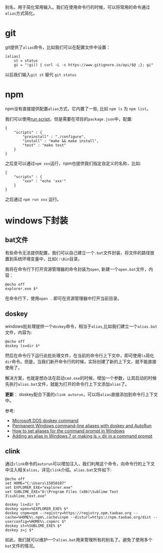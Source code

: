 别名，用于简化常用输入。我们在使用命令行的时候，可以将常用的命令通过`alias`方式简化。

# git
git提供了`alias`命令，比如我们可以在配置文件中设置：

```
[alias]
    st = status
    gi = "!gi() { curl -L -s https://www.gitignore.io/api/$@ ;}; gi"
```

以后我们输入`git st` 替代 `git status`

# npm
npm没有直接提供配置`alias`方式，它内置了一些, 比如 `npm ls` 为 `npm list`。

我们可以使用[run script](https://docs.npmjs.com/cli/run-script)，但是需要在项目的`package.json`中，配置:
```
{
    "scripts" : {
        "preinstall" : "./configure",
        "install" : "make && make install",
        "test" : "make test"
    }
}
```

之后变可以通过`npm xxx`运行，npm也提供我们指定自定义的名称，比如:

```
{
    "scripts" : {
        "xxx" : "echo 'xxx'"
    }
}
```

之后通过 `npm run xxx` 运行。


# windows下封装
## bat文件
有些命令无法提供配置，我们可以自己建立一个`.bat`文件封装，将文件的路径放置到系统环境变量中，比如`C:\Bin`目录。

我将在命令行下打开资源管理器的命令封装为`open`, 新建一个`open.bat`文件，内容：

```
@echo off
explorer.exe $*
```

在命令行下，使用`open .` 即可在资源管理器中打开当前目录。

## doskey
windows批处理提供一个`doskey`命令，相当于`alias`,比如我们建立一个`alias.bat`文件，内容为:

```
@echo off
doskey ls=dir $*
```

然后在命令行下运行此批处理文件，在当前的命令行上下文中，即可使用`ls`简化`dir`命令。但是，当我们新开命令行的时候，实际创建了新的上下文，就不能直接使用了。

解决方案，也就是想办法在启动`cmd.exe`的时候，增加一个参数，让其启动的时候先执行`alias.bat`文件，就能为打开的命令行上下文添加`alias`了。

**更新**： doskey配合下面的`clink autorun`，可以将`alias`直接添加到命令行上下文中。


参考:
- [Microsoft DOS doskey command](http://www.computerhope.com/doskeyhl.htm)
- [Permanent Windows command-line aliases with doskey and AutoRun](http://darkforge.blogspot.com/2010/08/permanent-windows-command-line-aliases.html)
- [How to set aliases for the command prompt in Windows](http://winaero.com/blog/how-to-set-aliases-for-the-command-prompt-in-windows/)
- [Adding an alias in Windows 7 or making ls = dir in a command prompt](http://www.rhyous.com/2010/10/20/adding-an-alias-in-windows-7-or-making-ls-dir-in-a-command-prompt/)

## clink
通过`clink`命令的`autorun`可以增加注入，我们利用这个命令，向命令行的上下文中注入相关`alias`，详见`clink`介绍。`alias.bat`文件如下:

```
@echo off
set HOME="C:\Users\15050107"
set EXPLORER_EXE="explorer.exe"
set SUBLIME_EXE="D:\Program Files (x86)\Sublime Text 3\sublime_text.exe"

doskey ls=dir $*
doskey open=%EXPLORER_EXE% $*
doskey cnpm=npm --registry=https://registry.npm.taobao.org --cache=%HOME%\.npm\.cache\cnpm --disturl=https://npm.taobao.org/dist --userconfig=%HOME%\.cnpmrc $*
doskey st=%SUBLIME_EXE% $*
doskey z=j $*
```

如此，我们就可以维护一个`alias.bat`用来管理所有的别名了。避免了使用多个`bat`文件的情况。
